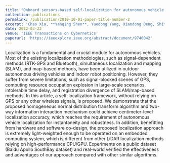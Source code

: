 ```yaml
---
title: "Onboard sensors-based self-localization for autonomous vehicle with hierarchical map"
collection: publications
permalink: /publication/2010-10-01-paper-title-number-2
excerpt: 'Chao Xia, **Yanqing Shen**, Yuedong Yang, Xiaodong Deng, Shitao Chen, Nanning Zheng*'
date: 2022-03-22
venue: 'IEEE Transactions on Cybernetics'
paperurl: 'https://ieeexplore.ieee.org/abstract/document/9740042'
---
```


Localization is a fundamental and crucial module for autonomous vehicles. Most of the existing localization methodologies, such as signal-dependent methods (RTK-GPS and Bluetooth), simultaneous localization and mapping (SLAM), and map-based methods, have been utilized in outdoor autonomous driving vehicles and indoor robot positioning. However, they suffer from severe limitations, such as signal-blocked scenes of GPS, computing resource occupation explosion in large-scale scenarios, intolerable time delay, and registration divergence of SLAM/map-based methods. In this article, a self-localization framework, without relying on GPS or any other wireless signals, is proposed. We demonstrate that the proposed homogeneous normal distribution transform algorithm and two-way information interaction mechanism could achieve centimeter-level localization accuracy, which reaches the requirement of autonomous vehicle localization for instantaneity and robustness. In addition, benefitting from hardware and software co-design, the proposed localization approach is extremely light-weighted enough to be operated on an embedded computing system, which is different from other LiDAR localization methods relying on high-performance CPU/GPU. Experiments on a public dataset (Baidu Apollo SouthBay dataset) and real-world verified the effectiveness and advantages of our approach compared with other similar algorithms.
